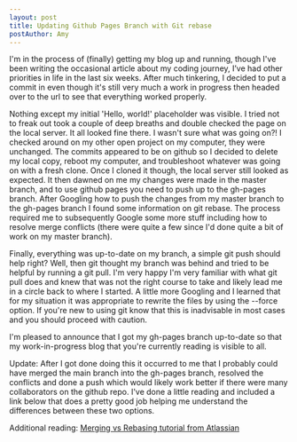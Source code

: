 ```yaml
---
layout: post
title: Updating Github Pages Branch with Git rebase
postAuthor: Amy
---
```

I'm in the process of (finally) getting my blog up and running, though I've been writing the occasional article about my coding journey, I’ve had other priorities in life in the last six weeks. After much tinkering, I decided to put a commit in even though it's still very much a work in progress then headed over to the url to see that everything worked properly.

Nothing except my initial 'Hello, world!' placeholder was visible. I tried not to freak out took a couple of deep breaths and double checked the page on the local server. It all looked fine there. I wasn't sure what was going on?! I checked around on my other open project on my computer, they were unchanged. The commits appeared to be on github so I decided to delete my local copy, reboot my computer, and troubleshoot whatever was going on with a fresh clone. Once I cloned it though, the local server still looked as expected. It then dawned on me my changes were made in the master branch, and to use github pages you need to push up to the gh-pages branch. After Googling how to push the changes from my master branch to the gh-pages branch I found some information on git rebase. The process required me to subsequently Google some more stuff including how to resolve merge conflicts (there were quite a few since I'd done quite a bit of work on my master branch). 

Finally, everything was up-to-date on my branch, a simple git push should help right? Well, then git thought my branch was behind and tried to be helpful by running a git pull. I'm very happy I'm very familiar with what git pull does and knew that was not the right course to take and likely lead me in a circle back to where I started. A little more Googling and I learned that for my situation it was appropriate to rewrite the files by using the --force option. If you're new to using git know that this is inadvisable in most cases and you should proceed with caution.

I'm pleased to announce that I got my gh-pages branch up-to-date so that my work-in-progress blog that you're currently reading is visible to all. 

Update: After I got done doing this it occurred to me that I probably could have merged the main branch into the gh-pages branch, resolved the conflicts and done a push which would likely work better if there were many collaborators on the github repo. I've done a little reading and included a link below that does a pretty good job helping me understand the differences between these two options.

Additional reading: <a href="https://www.atlassian.com/git/tutorials/merging-vs-rebasing" target="_blank">Merging vs Rebasing tutorial from Atlassian</a>